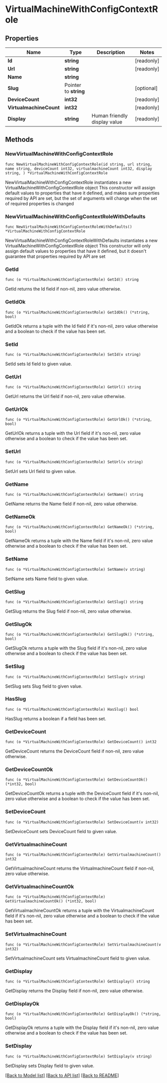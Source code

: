 # VirtualMachineWithConfigContextRole

## Properties

Name | Type | Description | Notes
------------ | ------------- | ------------- | -------------
**Id** | **string** |  | [readonly] 
**Url** | **string** |  | [readonly] 
**Name** | **string** |  | 
**Slug** | Pointer to **string** |  | [optional] 
**DeviceCount** | **int32** |  | [readonly] 
**VirtualmachineCount** | **int32** |  | [readonly] 
**Display** | **string** | Human friendly display value | [readonly] 

## Methods

### NewVirtualMachineWithConfigContextRole

`func NewVirtualMachineWithConfigContextRole(id string, url string, name string, deviceCount int32, virtualmachineCount int32, display string, ) *VirtualMachineWithConfigContextRole`

NewVirtualMachineWithConfigContextRole instantiates a new VirtualMachineWithConfigContextRole object
This constructor will assign default values to properties that have it defined,
and makes sure properties required by API are set, but the set of arguments
will change when the set of required properties is changed

### NewVirtualMachineWithConfigContextRoleWithDefaults

`func NewVirtualMachineWithConfigContextRoleWithDefaults() *VirtualMachineWithConfigContextRole`

NewVirtualMachineWithConfigContextRoleWithDefaults instantiates a new VirtualMachineWithConfigContextRole object
This constructor will only assign default values to properties that have it defined,
but it doesn't guarantee that properties required by API are set

### GetId

`func (o *VirtualMachineWithConfigContextRole) GetId() string`

GetId returns the Id field if non-nil, zero value otherwise.

### GetIdOk

`func (o *VirtualMachineWithConfigContextRole) GetIdOk() (*string, bool)`

GetIdOk returns a tuple with the Id field if it's non-nil, zero value otherwise
and a boolean to check if the value has been set.

### SetId

`func (o *VirtualMachineWithConfigContextRole) SetId(v string)`

SetId sets Id field to given value.


### GetUrl

`func (o *VirtualMachineWithConfigContextRole) GetUrl() string`

GetUrl returns the Url field if non-nil, zero value otherwise.

### GetUrlOk

`func (o *VirtualMachineWithConfigContextRole) GetUrlOk() (*string, bool)`

GetUrlOk returns a tuple with the Url field if it's non-nil, zero value otherwise
and a boolean to check if the value has been set.

### SetUrl

`func (o *VirtualMachineWithConfigContextRole) SetUrl(v string)`

SetUrl sets Url field to given value.


### GetName

`func (o *VirtualMachineWithConfigContextRole) GetName() string`

GetName returns the Name field if non-nil, zero value otherwise.

### GetNameOk

`func (o *VirtualMachineWithConfigContextRole) GetNameOk() (*string, bool)`

GetNameOk returns a tuple with the Name field if it's non-nil, zero value otherwise
and a boolean to check if the value has been set.

### SetName

`func (o *VirtualMachineWithConfigContextRole) SetName(v string)`

SetName sets Name field to given value.


### GetSlug

`func (o *VirtualMachineWithConfigContextRole) GetSlug() string`

GetSlug returns the Slug field if non-nil, zero value otherwise.

### GetSlugOk

`func (o *VirtualMachineWithConfigContextRole) GetSlugOk() (*string, bool)`

GetSlugOk returns a tuple with the Slug field if it's non-nil, zero value otherwise
and a boolean to check if the value has been set.

### SetSlug

`func (o *VirtualMachineWithConfigContextRole) SetSlug(v string)`

SetSlug sets Slug field to given value.

### HasSlug

`func (o *VirtualMachineWithConfigContextRole) HasSlug() bool`

HasSlug returns a boolean if a field has been set.

### GetDeviceCount

`func (o *VirtualMachineWithConfigContextRole) GetDeviceCount() int32`

GetDeviceCount returns the DeviceCount field if non-nil, zero value otherwise.

### GetDeviceCountOk

`func (o *VirtualMachineWithConfigContextRole) GetDeviceCountOk() (*int32, bool)`

GetDeviceCountOk returns a tuple with the DeviceCount field if it's non-nil, zero value otherwise
and a boolean to check if the value has been set.

### SetDeviceCount

`func (o *VirtualMachineWithConfigContextRole) SetDeviceCount(v int32)`

SetDeviceCount sets DeviceCount field to given value.


### GetVirtualmachineCount

`func (o *VirtualMachineWithConfigContextRole) GetVirtualmachineCount() int32`

GetVirtualmachineCount returns the VirtualmachineCount field if non-nil, zero value otherwise.

### GetVirtualmachineCountOk

`func (o *VirtualMachineWithConfigContextRole) GetVirtualmachineCountOk() (*int32, bool)`

GetVirtualmachineCountOk returns a tuple with the VirtualmachineCount field if it's non-nil, zero value otherwise
and a boolean to check if the value has been set.

### SetVirtualmachineCount

`func (o *VirtualMachineWithConfigContextRole) SetVirtualmachineCount(v int32)`

SetVirtualmachineCount sets VirtualmachineCount field to given value.


### GetDisplay

`func (o *VirtualMachineWithConfigContextRole) GetDisplay() string`

GetDisplay returns the Display field if non-nil, zero value otherwise.

### GetDisplayOk

`func (o *VirtualMachineWithConfigContextRole) GetDisplayOk() (*string, bool)`

GetDisplayOk returns a tuple with the Display field if it's non-nil, zero value otherwise
and a boolean to check if the value has been set.

### SetDisplay

`func (o *VirtualMachineWithConfigContextRole) SetDisplay(v string)`

SetDisplay sets Display field to given value.



[[Back to Model list]](../README.md#documentation-for-models) [[Back to API list]](../README.md#documentation-for-api-endpoints) [[Back to README]](../README.md)



